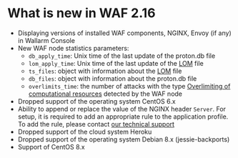 #   What is new in WAF 2.16

[link-grpc-docs]:       https://grpc.io/
[link-http2-docs]:      https://developers.google.com/web/fundamentals/performance/http2
[link-protobuf-docs]:   https://developers.google.com/protocol-buffers/

* Displaying versions of installed WAF components, NGINX, Envoy (if any) in Wallarm Console
* New WAF node statistics parameters:
    * `db_apply_time`: Unix time of the last update of the proton.db file
    * `lom_apply_time`: Unix time of the last update of the [LOM](../glossary-en.md#lom) file
    * `ts_files`: object with information about the [LOM](../glossary-en.md#lom) file
    * `db_files`: object with information about the proton.db file
    * `overlimits_time`: the number of attacks with the type [Overlimiting of computational resources](../attacks-vulns-list.md#overlimiting-of-computational-resources) detected by the WAF node
* Dropped support of the operating system CentOS 6.x
* Ability to append or replace the value of the NGINX header `Server`. For setup, it is required to add an appropriate rule to the application profile. To add the rule, please contact [our technical support](mailto:support@wallarm.com)
* Dropped support of the cloud system Heroku
* Dropped support of the operating system Debian 8.x (jessie-backports)
* Support of CentOS 8.x